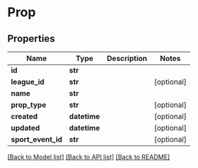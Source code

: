 # Prop

## Properties
Name | Type | Description | Notes
------------ | ------------- | ------------- | -------------
**id** | **str** |  | 
**league_id** | **str** |  | [optional] 
**name** | **str** |  | 
**prop_type** | **str** |  | [optional] 
**created** | **datetime** |  | [optional] 
**updated** | **datetime** |  | [optional] 
**sport_event_id** | **str** |  | [optional] 

[[Back to Model list]](../README.md#documentation-for-models) [[Back to API list]](../README.md#documentation-for-api-endpoints) [[Back to README]](../README.md)

